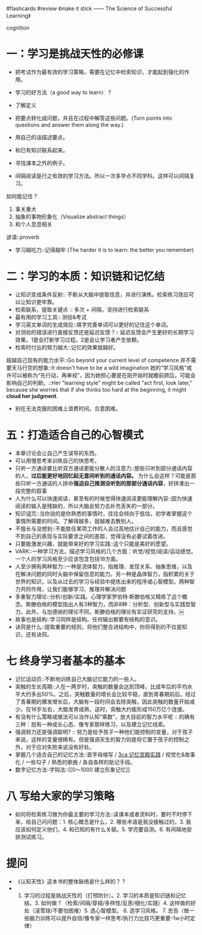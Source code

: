 #flashcards 
#review
《make it stick —— The Science of Successful Learning》


cognition
# 一：学习是挑战天性的必修课

- 把考试作为最有效的学习策略，需要在记忆中检索知识，才能起到强化的作用。

- 学习的好方法（a good way to learn）
?
- 了解定义
- 把要点转化成问题，并且在过程中解答这些问题。(Turn points into questions and answer them along the way.)
- 用自己的话描述要点。
- 和已有知识联系起来。
- 寻找课本之外的例子。 <!--SR:!2023-03-21-11-54,6,250-->

- 间隔阅读是行之有效的学习方法。所以一次多学点不同学科。这样可以间隔复习。

如何能记住
?
1. 事关重大
2. 抽象的事物形象化（Visualize abstract things）
3. 和个人息息相关 <!--SR:!2023-03-20-12-00,5,250-->

谚语::proverb <!--SR:!2023-03-17-17-27,1,210-->

- 学习越吃力::记得越牢 (The harder it is to learn: the better you remember) <!--SR:!2023-03-21-11-44,6,250-->

# 二：学习的本质：知识链和记忆结

- 让知识变成条件反射:: 不断从大脑中提取信息，并进行演练。检索练习效应可以让知识更牢靠。 <!--SR:!2023-03-21-11-57,6,250-->
- 检索联系，提取关键点 :: 多次 + 间隔，坚持进行检索联系 <!--SR:!2023-03-20-11-55,5,250-->
- 最有用的学习工具:: 测验&考试 <!--SR:!2023-03-21-11-52,6,250-->
- 学习英文单词的生成效应::填字完善单词可以更好的记住这个单词。 <!--SR:!2023-03-22-16-59,6,250-->
- 对测验的错误进行直接反馈还是延迟反馈？:: 延迟反馈会产生更好的长期学习效果。1是会打断学习过程。2是会让学习者产生依赖。 <!--SR:!2023-03-22-17-28,6,250-->
- 检索时付出的努力越大::记忆的效果就越好。 <!--SR:!2023-03-22-14-38,6,250-->


超越自己现有的能力水平::Go beyond your current level of competence <!--SR:!2023-03-17-02-46,2.5,250-->
并不需要天马行空的想象::It doesn't have to be a wild imagination <!--SR:!2023-03-17-02-46,2.5,250-->
她的“学习风格”或许可以被称为“先行动，再审视”，因为她担心要是在刚开始时就瞻前顾后，可能会影响自己的判断。::Her "learning style" might be called "act first, look later," because she worries that if she thinks too hard at the beginning, it might **cloud her judgment**. <!--SR:!2023-03-17-02-46,2.5,250-->
- 别在无法克服的困难上浪费时间。合意困难。

# 五：打造适合自己的心智模式
- 本章讨论会让自己产生误导的东西。
- 可以用慢思考来训练自己的快思考。
- 只听一方通话要比听双方通话更能分散人的注意力::那些只听到部分通话内容的人，**过后能更好地回忆起无意间听到的通话内容。** 为什么会这样？可能是那些只听一方通话的人拼命**强迫自己推测没听到的那部分通话内容**，好拼凑出一段完整的叙事 <!--SR:!2023-03-17-02-46,2.5,250-->
- 人为什么可以快速阅读，甚至有的时候觉得快速阅读更能理解内容::因为快速阅读的输入是残缺的，所以大脑会努力去补充丢失的一部分。 <!--SR:!2023-03-17-02-46,2.5,250-->
- 知识诅咒::当你说的是你熟悉的事情时，往往会倾向于低估，初学者掌握这个事情所需要的时间。了解得越多，就越难去教别人。 <!--SR:!2023-03-17-02-46,2.5,250-->
- 不擅长与没想到::不能胜任某项工作的人会过高地估计自己的能力，而且感觉不到自己的表现与实际要求之间的差距，觉得没有必要试着改进。 <!--SR:!2023-03-17-02-46,2.5,250-->
- 只要能激发兴趣，就能带来好的学习实践::这个只能是美好的愿望。 <!--SR:!2023-03-17-02-46,2.5,250-->
- VARK::一种学习方法，描述学习风格的几个方面：听觉/视觉/阅读/运动感觉。一个人的学习风格至少应该包含包括18方面。 <!--SR:!2023-03-17-02-46,2.5,250-->
- 人至少拥有两种智力::一种是流体智力，指推理、发现关系、抽象思维，以及在解决问题的同时头脑中保留信息的能力。另一种是晶体智力，指积累的关于世界的知识，以及从过去的学习与经验中提炼出来的程序或心智模型。两种智力共同作用，让我们能够学习、推理并解决问题 <!--SR:!2023-03-17-05-42,2.5,249-->
- 多重智力理论::分析/创新/实践。心理学家罗伯特·斯滕伯格又精练了这个概念。斯滕伯格的模型指出人有3种智力，而非8种：分析型、创新型与实践型智力。此外，与加德纳的理论不同，斯滕伯格的理论有实证研究的支持。￼ <!--SR:!2023-03-17-05-43,2.5,249-->
- 故事也是结构::学习同样是结构。任何输出都要有结构的意识。 <!--SR:!2023-03-17-05-43,2.5,249-->
- 诀窍是什么::提取重要的规则，将他们整合进结构中，你将得到的不仅是知识，还有诀窍。 <!--SR:!2023-03-17-05-43,2.5,249-->
# 七 终身学习者基本的基本
- 记忆运动员::不断地训练自己大脑记忆能力的一些人。 <!--SR:!2023-03-17-05-43,2.5,249-->
- 突触的生长周期::人在一两岁时，突触的数量会达到顶峰，比成年后的平均水平大约多出50%。之后，突触数量的增长会比较平稳，直到青春期前后。经过了青春期的爆发增长后，大脑有一段时间会去除突触，因此突触的数量开始减少。在16岁左右，大脑发育成熟，这时，突触大约能形成150万亿个连接。 <!--SR:!2023-03-17-05-42,2.5,249-->
- 有没有什么策略或做法可以当作认知“乘数”，放大目前的智力水平呢 :: 的确有三种：抱有一种成长心态、像专家那样练习，以及建立记忆线索。 <!--SR:!2023-03-17-05-44,2.5,249-->
- 强调努力还是强调聪明? :: 努力是给予孩子一种他们能控制的变量，对于孩子来说，这样的变量很稀有。但是强调天生的智力则是将它置于孩子的控制之外，对于应对失败来说没有好处。 <!--SR:!2023-03-22-23-46,5,249-->
- 掌握几个适合自己的记忆方法::首字母缩写 / [3ca 记忆宫殿实践](3ca%20记忆宫殿实践.md) / 视觉化&故事化 / 一些勾子 / 熟悉的歌曲 / 各自各样的助记手段。 <!--SR:!2023-03-17-05-43,2.5,249-->
- 数字记忆方法-字钩法::[[0～1000 建立形象记忆]] <!--SR:!2023-03-17-05-44,2.5,249-->

# 八 写给大家的学习策略
- 如何将检索练习做为你最主要的学习方法::读课本或者资料时，要时不时停下来，给自己问问题：1. 核心概念是什么，2. 哪些术语是我没接触过的，3. 我应该如何定义他们，4. 和已知的有什么关联。5. 学完要自测。6. 有间隔地安排测试练习。 <!--SR:!2023-03-17-05-42,2.5,249-->


# 提问
- 《认知天性》这本书的整体脉络是什么样的？
?
- 1. 学习的过程是挑战天性的（打预防针）。2. 学习的本质是知识链和记忆结。3. 如何做？（检索/间隔/穿插/多样性/反思/细化/实践）4. 这样做的好处（滚雪球/不要怕困难）5. 选心智模型。 6. 选学习风格。 7. 忠告（做一些脑力训练可以提升自信/像专家一样思考/执行力比技巧更重要-1w小时定律） <!--SR:!2023-03-17-05-42,2.5,249-->
